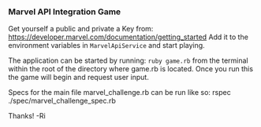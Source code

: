 ### Marvel API Integration Game

Get yourself a public and private a Key from:  https://developer.marvel.com/documentation/getting_started
Add it to the environment variables in `MarvelApiService` and start playing.

The application can be started by running:
`ruby game.rb` from the terminal within the root of the directory where game.rb is located. Once you run this the game will begin and request user input.

Specs for the main file marvel_challenge.rb can be run like so:
rspec ./spec/marvel_challenge_spec.rb

Thanks!
-Ri
